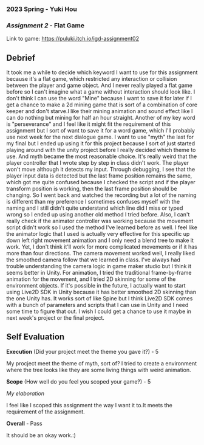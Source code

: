 ### **2023 Spring** - Yuki Hou
### *Assignment 2* - Flat Game
Link to game: https://puluki.itch.io/igd-assignment02


## **Debrief**
It took me a while to decide which keyword I want to use for this assignment because it's a flat game, which restricted any interaction or collision between the player and game object. And I never really played a flat game before so I can't imagine what a game without interaction should look like. I don't think I can use the word "Mine" because I want to save it for later if I get a chance to make a 2d mining game that is sort of a combination of core keeper and don't starve.I like their mining animation and sound effect like I can do nothing but mining for half an hour straight. Another of my key word is "perseverance" and I feel like it might fit the requirement of this assignment but I sort of want to save it for a word game, which I'll probably use next week for the next dialogue game. I want to use "myth" the last for my final but I ended up using it for this project because I sort of just started playing around with the unity project before I really decided which theme to use. And myth became the most reasonable choice. It's really weird that the player controller that I wrote step by step in class didn't work. The player won't move although it detects my input. Through debugging, I see that the player input data is detected but the last frame position remains the same, which got me quite confused because I checked the script and if the player transform position is working, then the last frame position should be changing. So I went back and watched the recording but a lot of the naming is different than my preference I sometimes confuses myself with the naming and I still didn't quite understand which line did I miss or typed wrong so I ended up using another old method I tried before. Also, I can't really check if the animator controller was working because the movement script didn't work so I used the method I've learned before as well. I feel like the animator logic that I used is actually very effective for this specific up down left right movement animation and I only need a blend tree to make it work. Yet, I don't think it'll work for more complicated movements or if it has more than four directions. The camera movement worked well, I really liked the smoothed camera follow that we learned in class. I've always had trouble understanding the camera logic in game maker studio but I think it seems better in Unity. For animation, I tried the traditional frame-by-frame animation for the movement, and I tried 2D skinning for some of the environment objects. If it's possible in the future, I actually want to start using Live2D SDK in Unity because it has better smoothed 2D skinning than the one Unity has. It works sort of like Spine but I think Live2D SDK comes with a bunch of parameters and scripts that I can use in Unity and I need some time to figure that out. I wish I could get a chance to use it maybe in next week's project or the final project.

## **Self Evaluation**

**Execution** (Did your project meet the theme you gave it?) - 5

My procject meet the theme of myth, sort of? I tried to create a environment where the tree looks like they are some living things with weird animation. 


**Scope** (How well do you feel you scoped your game?) - 5


*My elaboration*

I feel like I scoped this assignment the way I want it to.It meets the requirement of the assignment. 

**Overall** - Pass


It should be an okay work.:)
